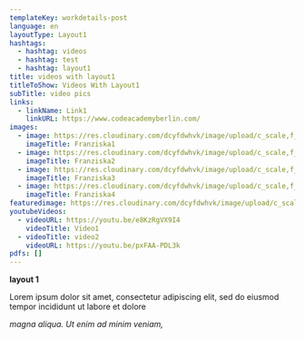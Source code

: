 ```yaml
---
templateKey: workdetails-post
language: en
layoutType: Layout1
hashtags:
  - hashtag: videos
  - hashtag: test
  - hashtag: layout1
title: videos with layout1
titleToShow: Videos With Layout1
subTitle: video pics
links:
  - linkName: Link1
    linkURL: https://www.codeacademyberlin.com/
images:
  - image: https://res.cloudinary.com/dcyfdwhvk/image/upload/c_scale,f_auto,q_100,w_2400/v1628003943/Franziska/51ca8d_4b85df2b81c344c2b91ce0120d842e9c_mv2_wfdi6k.webp
    imageTitle: Franziska1
  - image: https://res.cloudinary.com/dcyfdwhvk/image/upload/c_scale,f_auto,q_100,w_2400/v1628063872/Franziska/51ca8d_61fa7bd9126a4c9db6a729e61b3af426_mv2_riooyy.webp
    imageTitle: Franziska2
  - image: https://res.cloudinary.com/dcyfdwhvk/image/upload/c_scale,f_auto,q_100,w_2400/v1627987472/Franziska/51ca8d_b393a63225e1431db9cebd0f3268acb3_mv2_w9axbl.webp
    imageTitle: Franziska3
  - image: https://res.cloudinary.com/dcyfdwhvk/image/upload/c_scale,f_auto,q_100,w_2400/v1627987455/Franziska/51ca8d_aadc4182ac424d27af58ab4b6e15822e_mv2_yzlte1.webp
    imageTitle: Franziska4
featuredimage: https://res.cloudinary.com/dcyfdwhvk/image/upload/c_scale,f_auto,q_100,w_2400/v1627987426/Franziska/51ca8d_7b0fad85309a42648991586eff093bf6_mv2_y8j0bm.webp
youtubeVideos:
  - videoURL: https://youtu.be/e8KzRgVX9I4
    videoTitle: Video1
  - videoTitle: video2
    videoURL: https://youtu.be/pxFAA-PDL3k
pdfs: []
---
```

**layout 1** 

Lorem ipsum dolor sit amet, consectetur adipiscing elit, sed do eiusmod tempor incididunt ut labore et dolore 

*magna aliqua. Ut enim ad minim veniam,*